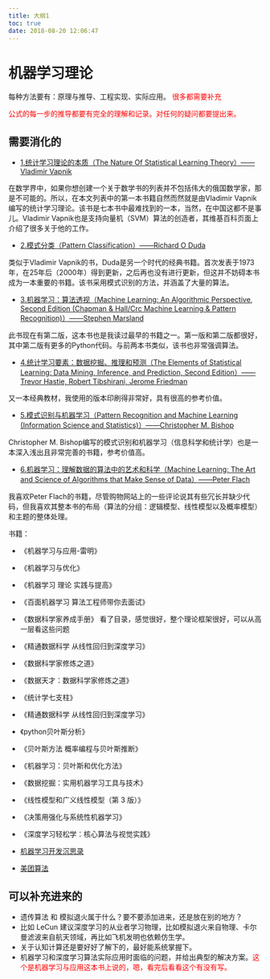 ```yaml
---
title: 大纲1
toc: true
date: 2018-08-20 12:06:47
---
```

# 机器学习理论

每种方法要有：原理与推导、工程实现、实际应用。 <span style="color:red;">很多都需要补充</span>

<span style="color:red;">公式的每一步的推导都要有完全的理解和记录。对任何的疑问都要提出来。</span>




## 需要消化的






- [1.统计学习理论的本质（The Nature Of Statistical Learning Theory）——Vladimir Vapnik](https://link.zhihu.com/?target=https%3A//www.amazon.com/Nature-Statistical-Learning-Theory/dp/8132202597/ref%3Dredir_mobile_desktop%3F_encoding%3DUTF8%26dpID%3D11poThT9XmL%26dpPl%3D1%26keywords%3Dvapnik%25CF%2580%3DAC_SX118_SY170_QL70%26qid%3D1522414077%26ref%3DplSrch%26ref_%3Dmp_s_a_1_1%26sr%3D8-1)

在数学界中，如果你想创建一个关于数学书的列表并不包括伟大的俄国数学家，那是不可能的。所以，在本文列表中的第一本书籍自然而然就是由Vladimir Vapnik编写的统计学习理论。该书是七本书中最难找到的一本，当然，在中国这都不是事儿。Vladimir Vapnik也是支持向量机（SVM）算法的创造者，其维基百科页面上介绍了很多关于他的工作。

- [2.模式分类（Pattern Classification）——Richard O Duda](https://link.zhihu.com/?target=https%3A//www.amazon.co.uk/dp/B01N9M71LT/ref%3Dcm_sw_r_em_apa_WdJVAb3037FVR)

类似于Vladimir Vapnik的书，Duda是另一个时代的经典书籍。首次发表于1973年，在25年后（2000年）得到更新，之后再也没有进行更新，但这并不妨碍本书成为一本重要的书籍。该书采用模式识别的方法，并涵盖了大量的算法。

- [3.机器学习：算法透视（Machine Learning: An Algorithmic Perspective, Second Edition (Chapman & Hall/Crc Machine Learning & Pattern Recognition)）——Stephen Marsland](https://link.zhihu.com/?target=https%3A//www.amazon.co.uk/Machine-Learning-Algorithmic-Perspective-Recognition/dp/1466583282/ref%3Dsr_1_1%3Fie%3DUTF8%26qid%3D1522398255%26sr%3D8-1%26keywords%3Dmarsland%2Bmachine%2Blearning%26dpID%3D51JVZWc%25252BctL%26preST%3D_SY291_BO1%2C204%2C203%2C200_QL40_%26dpSrc%3Dsrch)

此书现在有第二版，这本书也是我读过最早的书籍之一。第一版和第二版都很好，其中第二版有更多的Python代码。与前两本书类似，该书也非常强调算法。

- [4.统计学习要素：数据挖掘、推理和预测（The Elements of Statistical Learning: Data Mining, Inference, and Prediction, Second Edition）——Trevor Hastie, Robert Tibshirani, Jerome Friedman](https://link.zhihu.com/?target=https%3A//www.amazon.co.uk/dp/0387848576/ref%3Dcm_sw_r_em_apa_o-aWAbXMMFM4Z)

又一本经典教材，我使用的版本印刷得非常好，具有很高的参考价值。

- [5.模式识别与机器学习（Pattern Recognition and Machine Learning (Information Science and Statistics)）——Christopher M. Bishop](https://link.zhihu.com/?target=https%3A//www.amazon.co.uk/Pattern-Recognition-Learning-Information-Statistics/dp/0387310738/ref%3Dsr_1_1%3Fie%3DUTF8%26qid%3D1522510002%26sr%3D8-1%26keywords%3Dbishop%26dpID%3D61FKyOeM7KL%26preST%3D_SY344_BO1%2C204%2C203%2C200_QL70_%26dpSrc%3Dsrch)

Christopher M. Bishop编写的模式识别和机器学习（信息科学和统计学）也是一本深入浅出且非常完善的书籍，参考价值高。

- [6.机器学习：理解数据的算法中的艺术和科学（Machine Learning: The Art and Science of Algorithms that Make Sense of Data）——Peter Flach](https://link.zhihu.com/?target=https%3A//www.amazon.co.uk/Machine-Learning-Science-Algorithms-Sense/dp/1107422221/ref%3Dsr_1_1%3Fie%3DUTF8%26qid%3D1522570580%26sr%3D8-1%26keywords%3Dmachine%2Blearning%2Bpeter%2Bflach)

我喜欢Peter Flach的书籍，尽管购物网站上的一些评论说其有些冗长并缺少代码，但我喜欢其整本书的布局（算法的分组：逻辑模型、线性模型以及概率模型）和主题的整体处理。



书籍：

- 《机器学习与应用-雷明》
- 《机器学习与优化》
- 《机器学习 理论 实践与提高》

- 《百面机器学习 算法工程师带你去面试》
- 《数据科学家养成手册》 看了目录，感觉很好，整个理论框架很好，可以从高一层看这些问题
- 《精通数据科学 从线性回归到深度学习》
- 《数据科学家修炼之道》
- 《数据天才：数据科学家修炼之道》
- 《统计学七支柱》
- 《精通数据科学 从线性回归到深度学习》
- 《python贝叶斯分析》
- 《贝叶斯方法 概率编程与贝叶斯推断》
- 《机器学习：贝叶斯和优化方法》
- 《数据挖掘：实用机器学习工具与技术》
- 《线性模型和广义线性模型（第 3 版）》
- 《决策用强化与系统性机器学习》
- 《深度学习轻松学：核心算法与视觉实践》



- [机器学习开发沉思录](https://zhpmatrix.github.io/2018/08/24/software-skills-in-machine-learning/)
- [美团算法](https://tech.meituan.com/tags/%E7%AE%97%E6%B3%95.html)

## 可以补充进来的

- 遗传算法 和 模拟退火属于什么？要不要添加进来，还是放在别的地方？
- 比如 LeCun 建议深度学习的从业者学习物理，比如模拟退火来自物理、卡尔曼滤波来自航天领域，再比如飞机发明也依赖仿生学。
- 关于认知计算还是要好好了解下的，最好能系统掌握下。
- 机器学习和深度学习算法实际应用时面临的问题，并给出典型的解决方案。<span style="color:red;">这个是机器学习与应用这本书上说的，嗯，看完后看看这个有没有写。</span>
